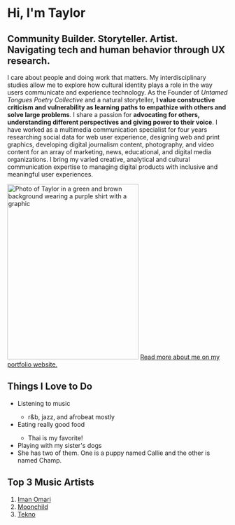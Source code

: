 <!DOCTYPE html>
<html>
  <head>
    <meta charset="utf-8">
  </head>
  <body>
  <h1> Hi, I'm Taylor</h1>
  <h2> Community Builder. Storyteller. Artist. <br>
        Navigating tech and human behavior through UX research. </h2>

  <p> I care about people and doing work that matters. My interdisciplinary studies allow me to explore how cultural identity plays a role in the way users communicate and experience technology. As the Founder of <em>Untamed Tongues Poetry Collective</em> and a natural storyteller, <strong>I value constructive criticism and vulnerability as learning paths to empathize with others and solve large problems</strong>. I share a passion for <strong>advocating for others, understanding different perspectives and giving power to their voice</strong>. I have worked as a multimedia communication specialist for four years researching social data for web user experience, designing web and print graphics, developing digital journalism content, photography, and video content for an array of marketing, news, educational, and digital media organizations. I bring my varied creative, analytical and cultural communication expertise to managing digital products with inclusive and meaningful user experiences. </p>
  <img src="https://taylorvinsonsite.files.wordpress.com/2018/11/final-edit.jpg?w=1090&h=1636" alt="Photo of Taylor in a green and brown background wearing a purple shirt with a graphic" title="Taylor Vinson" width="300" height="400"> </img>
  <a target="_blank" href="https://taylorvinson.com"> Read more about me on my portfolio website.</a>

<h2> Things I Love to Do</h2>
<p>
  <ul>
    <li> Listening to music</li>
        <ul> 
          <li>r&b, jazz, and afrobeat mostly</li>
        </ul>
    <li> Eating really good food </li>
        <ul>
          <li> Thai is my favorite!</li>
        </ul>
    <li> Playing with my sister's dogs </li>
        <li> She has two of them. One is a puppy named Callie and the other is named Champ. </li>
      </ul>
    
  </ul>

  <h2> Top 3 Music Artists </h2>
  <ol>
    <li> <a target="_blank" href="https://www.youtube.com/channel/UCvw92GAcjTITa_FsWs_CGzQ"> Iman Omari </a> </li>
    <li> <a target="_blank" href="https://www.youtube.com/user/thisismoonchild"> Moonchild </a> </li>
    <li> <a target=" _blank" href="https://www.youtube.com/channel/UCRlrYo_vSr5OvfvrxliE3Pg"> Tekno </a> </li> 

</body>
</html>
